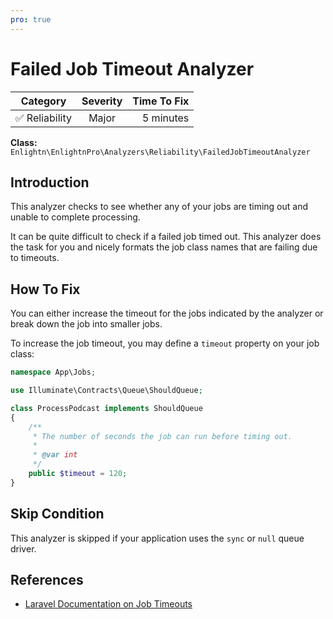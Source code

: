 ```yaml
---
pro: true
---
```


# Failed Job Timeout Analyzer <Badge text="PRO" type="tip"/>

| Category       | Severity   | Time To Fix  |
| -------------  |:----------:| ------------:|
| :white_check_mark: Reliability | Major | 5 minutes   |

**Class:** `Enlightn\EnlightnPro\Analyzers\Reliability\FailedJobTimeoutAnalyzer`

## Introduction

This analyzer checks to see whether any of your jobs are timing out and unable to complete processing.

It can be quite difficult to check if a failed job timed out. This analyzer does the task for you and nicely formats the job class names that are failing due to timeouts.

## How To Fix

You can either increase the timeout for the jobs indicated by the analyzer or break down the job into smaller jobs.

To increase the job timeout, you may define a `timeout` property on your job class:

```php
namespace App\Jobs;

use Illuminate\Contracts\Queue\ShouldQueue;

class ProcessPodcast implements ShouldQueue
{
    /**
     * The number of seconds the job can run before timing out.
     *
     * @var int
     */
    public $timeout = 120;
}
```

## Skip Condition

This analyzer is skipped if your application uses the `sync` or `null` queue driver.

## References

- [Laravel Documentation on Job Timeouts](https://laravel.com/docs/queues#timeout)